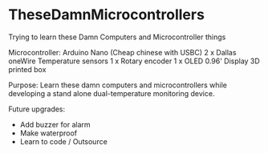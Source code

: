 # TheseDamnMicrocontrollers
Trying to learn these Damn Computers and Microcontroller things

Microcontroller: Arduino Nano (Cheap chinese with USBC) 
2 x Dallas oneWire Temperature sensors
1 x Rotary encoder
1 x OLED 0.96' Display
3D printed box

Purpose: 
Learn these damn computers and microcontrollers while developing a stand alone dual-temperature monitoring device.

Future upgrades:
- Add buzzer for alarm
- Make waterproof 
- Learn to code / Outsource
